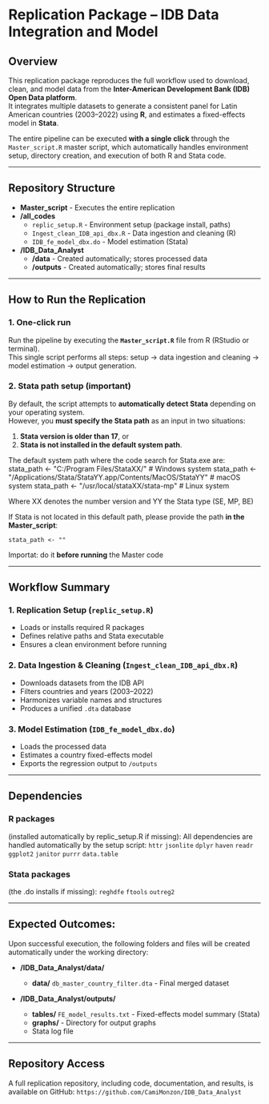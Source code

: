 # Replication Package – IDB Data Integration and Model

## Overview
This replication package reproduces the full workflow used to download, clean, and model data from the **Inter-American Development Bank (IDB) Open Data platform**.  
It integrates multiple datasets to generate a consistent panel for Latin American countries (2003–2022) using **R**, and estimates a fixed-effects model in **Stata**.  

The entire pipeline can be executed **with a single click** through the `Master_script.R` master script, which automatically handles environment setup, directory creation, and execution of both R and Stata code.

---

## Repository Structure

- **Master_script** - Executes the entire replication
- **/all_codes**
  - `replic_setup.R` - Environment setup (package install, paths)
  - `Ingest_clean_IDB_api_dbx.R` - Data ingestion and cleaning (R)
  - `IDB_fe_model_dbx.do` - Model estimation (Stata)
- **/IDB_Data_Analyst**
  - **/data** - Created automatically; stores processed data
  - **/outputs** - Created automatically; stores final results
    
---

## How to Run the Replication

### 1. One-click run
Run the pipeline by executing the **`Master_script.R`** file from R (RStudio or terminal).  
This single script performs all steps: setup → data ingestion and cleaning → model estimation → output generation.

### 2. Stata path setup (important)
By default, the script attempts to **automatically detect Stata** depending on your operating system.  
However, you **must specify the Stata path** as an input in two situations:

1. **Stata version is older than 17**, or  
2. **Stata is not installed in the default system path**.

The default system path where the code search for Stata.exe are:
stata_path <- "C:/Program Files/StataXX/"                                # Windows system
stata_path <- "/Applications/Stata/StataYY.app/Contents/MacOS/StataYY"   # macOS system
stata_path <- "/usr/local/stataXX/stata-mp"                              # Linux system

Where XX denotes the number version and YY the Stata type (SE, MP, BE)

If Stata is not located in this default path, please provide the path **in the Master_script**:  

`stata_path <- ""`

Importat: do it **before running** the Master code 

----


## Workflow Summary

### 1. **Replication Setup** (`replic_setup.R`)
- Loads or installs required R packages
- Defines relative paths and Stata executable
- Ensures a clean environment before running

### 2. **Data Ingestion & Cleaning** (`Ingest_clean_IDB_api_dbx.R`)
- Downloads datasets from the IDB API
- Filters countries and years (2003–2022)
- Harmonizes variable names and structures
- Produces a unified `.dta` database

### 3. **Model Estimation** (`IDB_fe_model_dbx.do`)
- Loads the processed data
- Estimates a country fixed-effects model
- Exports the regression output to `/outputs`
  
----


## Dependencies 

### R packages 
(installed automatically by replic_setup.R if missing):
All dependencies are handled automatically by the setup script:
`httr`
`jsonlite`
`dplyr`
`haven`
`readr`
`ggplot2`
`janitor`
`purrr`
`data.table`

### Stata packages 
(the .do installs if missing):
`reghdfe`
`ftools`
`outreg2`

----


## Expected Outcomes:
Upon successful execution, the following folders and files will be created automatically under the working directory:

- **/IDB_Data_Analyst/data/**
  - **data/** `db_master_country_filter.dta` - Final merged dataset

- **/IDB_Data_Analyst/outputs/**
  - **tables/** `FE_model_results.txt` - Fixed-effects model summary (Stata)
  - **graphs/** - Directory for output graphs
  - Stata log file 

-----

## Repository Access
A full replication repository, including code, documentation, and results, is available on GitHub: `https://github.com/CamiMonzon/IDB_Data_Analyst`
